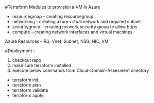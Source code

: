#Terraform Modules to provision a VM in Azure
 - resourcegroup - creating resourcegroup
 - networking - creating azure virtual network and required subnet
 - securitygroup - creating network security group to allow https 
 - compute - creating network interfaces and virtual machines
  
 Azure Resources - RG, Vnet, Subnet, NSG, NIC, VM
	
#Deployment - 
1. checkout repo
2. make sure terraform installed 
3. execute below commands from Cloud-Domain-Assesment directory
 - terraform init
 - terraform plan
 - terraform validate
 - terraform apply


